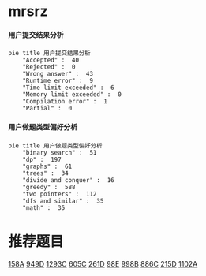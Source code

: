 # mrsrz

<!-- tabs:start -->



#### **用户提交结果分析**

```mermaid
pie title 用户提交结果分析
    "Accepted" :  40
    "Rejected" :  0
    "Wrong answer" :  43
    "Runtime error" :  9
    "Time limit exceeded" :  6
    "Memory limit exceeded" :  0
    "Compilation error" :  1
    "Partial" :  0
```

#### **用户做题类型偏好分析**

```mermaid
pie title 用户做题类型偏好分析
    "binary search" :  51
    "dp" :  197
    "graphs" :  61
    "trees" :  34
    "divide and conquer" :  16
    "greedy" :  588
    "two pointers" :  112
    "dfs and similar" :  35
    "math" :  35
```



<!-- tabs:end -->
# 推荐题目
[158A](https://codeforces.com/contest/158/problem/A)
[949D](https://codeforces.com/contest/949/problem/D)
[1293C](https://codeforces.com/contest/1293/problem/C)
[605C](https://codeforces.com/contest/605/problem/C)
[261D](https://codeforces.com/contest/261/problem/D)
[98E](https://codeforces.com/contest/98/problem/E)
[998B](https://codeforces.com/contest/998/problem/B)
[886C](https://codeforces.com/contest/886/problem/C)
[215D](https://codeforces.com/contest/215/problem/D)
[1102A](https://codeforces.com/contest/1102/problem/A)
